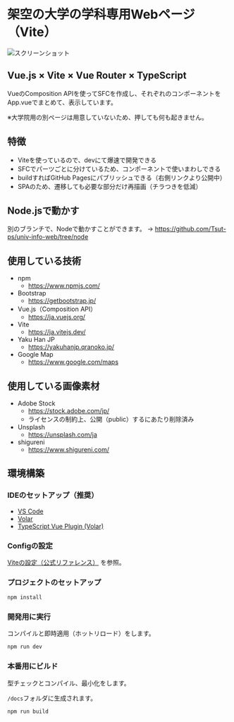 # 架空の大学の学科専用Webページ（Vite）

![スクリーンショット](https://github.com/Tsut-ps/univ-info-web/assets/73014392/87064ce3-3080-434a-ba38-c423befb0b6f)

## Vue.js × Vite × Vue Router × TypeScript
VueのComposition APIを使ってSFCを作成し、それぞれのコンポーネントをApp.vueでまとめて、表示しています。

※大学院用の別ページは用意していないため、押しても何も起きません。

## 特徴
- Viteを使っているので、devにて爆速で開発できる
- SFCでパーツごとに分けているため、コンポーネントで使いまわしできる
- buildすればGitHub Pagesにパブリッシュできる（右側リンクより公開中）
- SPAのため、遷移しても必要な部分だけ再描画（チラつきを低減）

## Node.jsで動かす
別のブランチで、Nodeで動かすことができます。
→ https://github.com/Tsut-ps/univ-info-web/tree/node

## 使用している技術
- npm
  - https://www.npmjs.com/
- Bootstrap
  - https://getbootstrap.jp/
- Vue.js（Composition API）
  - https://ja.vuejs.org/
- Vite
  - https://ja.vitejs.dev/
- Yaku Han JP
  - https://yakuhanjp.qranoko.jp/
- Google Map
  - https://www.google.com/maps

## 使用している画像素材
- Adobe Stock
  - https://stock.adobe.com/jp/
  - ライセンスの制約上、公開（public）するにあたり削除済み
- Unsplash
  - https://unsplash.com/ja
- shigureni
  - https://www.shigureni.com/

## 環境構築

### IDEのセットアップ（推奨）

- [VS Code](https://code.visualstudio.com/)
- [Volar](https://marketplace.visualstudio.com/items?itemName=Vue.volar)
- [TypeScript Vue Plugin (Volar)](https://marketplace.visualstudio.com/items?itemName=Vue.vscode-typescript-vue-plugin)

### Configの設定

[Viteの設定（公式リファレンス）](https://ja.vitejs.dev/config/) を参照。

### プロジェクトのセットアップ

```sh
npm install
```

### 開発用に実行
コンパイルと即時適用（ホットリロード）をします。

```sh
npm run dev
```

### 本番用にビルド
型チェックとコンパイル、最小化をします。

`/docs`フォルダに生成されます。

```sh
npm run build
```

